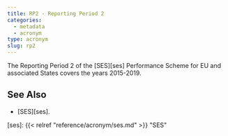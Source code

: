 ```yaml
---
title: RP2 - Reporting Period 2
categories:
  - metadata
  - acronym
type: acronym
slug: rp2
---
```


The Reporting Period 2 of the [SES][ses] Performance Scheme for EU and
associated States covers the years 2015-2019.

## See Also

* [SES][ses].

[ses]: {{< relref "reference/acronym/ses.md" >}} "SES"
